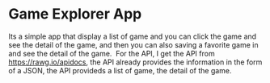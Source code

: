 # Game Explorer App
Its a simple app that display a list of game and you can click the game and see the detail of the game, and then you can also saving a favorite game in and see the detail of the game. 
For the API, I get the API from https://rawg.io/apidocs, the API already provides the information in the form of a JSON, the API provideds a list of game, the detail of the game.
